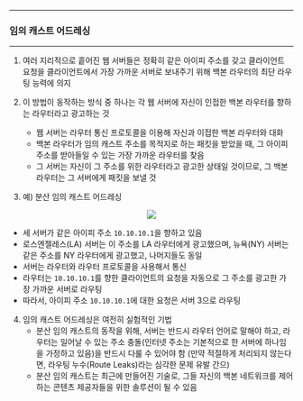 -----
### 임의 캐스트 어드레싱
-----
1. 여러 지리적으로 흩어진 웹 서버들은 정확히 같은 아이피 주소를 갖고 클라이언트 요청을 클라이언트에서 가장 가까운 서버로 보내주기 위해 백본 라우터의 최단 라우팅 능력에 의지
2. 이 방법이 동작하는 방식 중 하나는 각 웹 서버에 자신이 인접한 백본 라우터를 향하는 라우터라고 광고하는 것
   - 웹 서버는 라우터 통신 프로토콜을 이용해 자신과 이접한 백본 라우터와 대화
   - 백본 라우터가 임의 캐스트 주소를 목적지로 하는 패킷을 받았을 때, 그 아이피 주소를 받아들일 수 있는 가장 가까운 라우터를 찾음
   - 그 서버는 자신이 그 주소를 위한 라우터라고 광고한 상태일 것이므로, 그 백본 라우터는 그 서버에게  패킷을 보낼 것

3. 예) 분산 임의 캐스트 어드레싱
<div align="center">
<img src="https://github.com/user-attachments/assets/cb2239fe-10bf-4866-ba4a-04984a9ea833">
</div>

   - 세 서버가 같은 아이피 주소 ```10.10.10.1```을 향하고 있음
   - 로스엔젤레스(LA) 서버는 이 주소를 LA 라우터에게 광고했으며, 뉴욕(NY) 서버는 같은 주소를 NY 라우터에게 광고했고, 나머지들도 동일
   - 서버는 라우터와 라우터 프로토콜을 사용해서 통신
   - 라우터는 ```10.10.10.1```를 향한 클라이언트의 요청을 자동으로 그 주소를 광고한 가장 가까운 서버로 라우팅
   - 따라서, 아이피 주소 ```10.10.10.1```에 대한 요청은 서버 3으로 라우팅

4. 임의 캐스트 어드레싱은 여전히 실험적인 기법
   - 분산 임의 캐스트의 동작을 위해, 서버는 반드시 라우터 언어로 말해야 하고, 라우터는 일어날 수 있는 주소 충돌(인터넷 주소는 기본적으로 한 서버에 하나임을 가정하고 있음)을 반드시 다룰 수 있어야 함 (만약 적절하게 처리되지 않는다면, 라우팅 누수(Route Leaks)라는 심각한 문제 유발 간으)
   - 분산 임의 캐스트는 최근에 만들어진 기술로, 그들 자신의 백본 네트워크를 제어하는 콘텐츠 제공자들을 위한 솔루션이 될 수 있음

  
